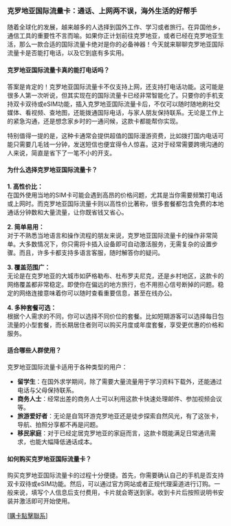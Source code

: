 ### 克罗地亚国际流量卡：通话、上网两不误，海外生活的好帮手

随着全球化的发展，越来越多的人选择到国外工作、学习或者旅行。在异国他乡，通信工具的重要性不言而喻。如果你正计划前往克罗地亚，或者已经在克罗地亚生活，那么一款合适的国际流量卡绝对是你的必备神器！今天就来聊聊克罗地亚国际流量卡是否能打电话，以及它到底有多实用。

#### **克罗地亚国际流量卡真的能打电话吗？**

答案是肯定的！克罗地亚国际流量卡不仅支持上网，还支持打电话功能。这可能是很多人第一次听说，但其实现在的国际流量卡已经非常智能化了。只要你的手机支持双卡双待或eSIM功能，插入克罗地亚国际流量卡后，不仅可以随时随地刷社交媒体、看视频、查地图，还能拨通国际电话，与家人朋友保持联系。无论是工作上的紧急沟通，还是想念家乡时的一通问候，这款卡都能帮你实现。

特别值得一提的是，这种卡通常会提供超值的国际漫游资费，比如拨打国内电话可能只需要几毛钱一分钟，发送短信也便宜得令人惊喜。这对于经常需要跨境沟通的人来说，简直是省下了一笔不小的开支。

#### **为什么选择克罗地亚国际流量卡？**

**1. 高性价比：**  
在国外使用当地的SIM卡可能会遇到高昂的价格问题，尤其是当你需要频繁打电话或上网时。而克罗地亚国际流量卡则以高性价比著称，很多套餐都包含免费的本地通话分钟数和大量流量，让你既省钱又省心。

**2. 简单易用：**  
对于不熟悉当地语言和操作流程的朋友来说，克罗地亚国际流量卡的操作非常简单。大多数情况下，你只需将卡插入设备即可自动激活服务，无需复杂的设置步骤。而且，许多卡都支持多语言客服，随时解答你的疑问。

**3. 覆盖范围广：**  
无论是在克罗地亚的大城市如萨格勒布、杜布罗夫尼克，还是乡村地区，这款卡的网络覆盖都非常稳定。即使你在偏远的地方旅行，也不用担心信号断掉的问题。稳定的网络连接意味着你可以随时查看重要信息，甚至在线办公。

**4. 多种套餐可选：**  
根据个人需求的不同，你可以选择不同价位的套餐。比如短期游客可以选择每日包流量的小型套餐，而长期居住者则可以购买月度或年度套餐，享受更优惠的价格和服务。

#### **适合哪些人群使用？**

克罗地亚国际流量卡适用于各种类型的用户：

- **留学生**：在国外求学期间，除了需要大量流量用于学习资料下载外，还能通过电话与父母保持联系。
- **商务人士**：经常出差的商务人士可以利用这款卡快速处理邮件、参加视频会议等。
- **旅游爱好者**：无论是自驾环游克罗地亚还是徒步探索自然风光，有了这张卡，导航、拍照分享都不再是问题。
- **移民家庭**：对于已经定居克罗地亚的家庭而言，这款卡既能满足日常通讯需求，也能大幅降低通话成本。

#### **如何购买克罗地亚国际流量卡？**

购买克罗地亚国际流量卡的过程十分便捷。首先，你需要确认自己的手机是否支持双卡双待或eSIM功能。然后，可以通过官方网站或者正规代理渠道进行订购。一般来说，填写个人信息后支付费用，卡片就会寄送到家。收到卡片后按照说明书安装并激活即可开始使用。

[[購卡點擊聯系](https://t.me/s/esim1088)]